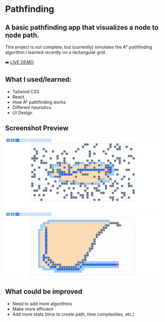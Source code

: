 # Pathfinding

## A basic pathfinding app that visualizes a node to node path.

This project is not complete, but (currently) simulates the A* pathfinding algorithm I learned recently on a rectangular grid.

➡️ [LIVE DEMO](https://azboss2021.github.io/pathfinding/)

## What I used/learned:

* Tailwind CSS
* React
* How A* pathfinding works
* Different heuristics
* UI Design

## Screenshot Preview

![screenshot](./pathfinding1.jpg?raw=true)
![screenshot](./pathfinding2.jpg?raw=true)

## What could be improved

* Need to add more algorithms
* Make more efficient
* Add more stats (time to create path, time complexities, etc.)
